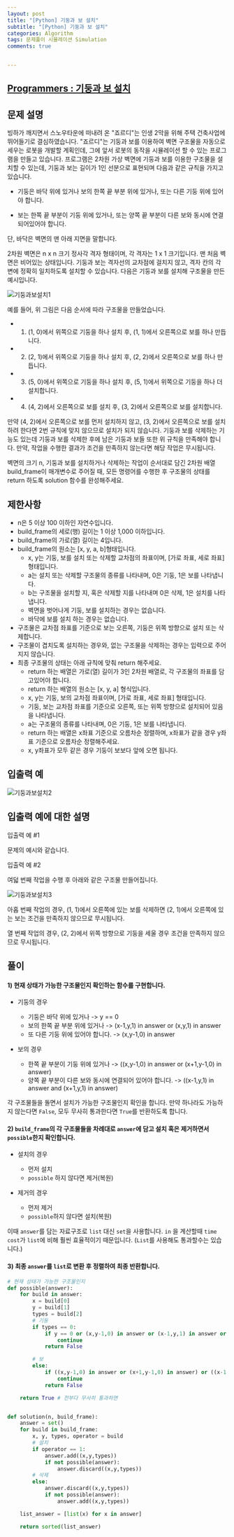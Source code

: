 ```yaml
---  
layout: post  
title: "[Python] 기둥과 보 설치"  
subtitle: "[Python] 기둥과 보 설치"  
categories: Algorithm
tags: 문제풀이 시뮬레이션 Simulation
comments: true  


---  
```

## [Programmers : 기둥과 보 설치](https://programmers.co.kr/learn/courses/30/lessons/60061)

## 문제 설명
빙하가 깨지면서 스노우타운에 떠내려 온 "죠르디"는 인생 2막을 위해 주택 건축사업에 뛰어들기로 결심하였습니다. "죠르디"는 기둥과 보를 이용하여 벽면 구조물을 자동으로 세우는 로봇을 개발할 계획인데, 그에 앞서 로봇의 동작을 시뮬레이션 할 수 있는 프로그램을 만들고 있습니다.
프로그램은 2차원 가상 벽면에 기둥과 보를 이용한 구조물을 설치할 수 있는데, 기둥과 보는 길이가 1인 선분으로 표현되며 다음과 같은 규칙을 가지고 있습니다.

- 기둥은 바닥 위에 있거나 보의 한쪽 끝 부분 위에 있거나, 또는 다른 기둥 위에 있어야 합니다.

- 보는 한쪽 끝 부분이 기둥 위에 있거나, 또는 양쪽 끝 부분이 다른 보와 동시에 연결되어있어야 합니다.

단, 바닥은 벽면의 맨 아래 지면을 말합니다.

2차원 벽면은 n x n 크기 정사각 격자 형태이며, 각 격자는 1 x 1 크기입니다. 맨 처음 벽면은 비어있는 상태입니다. 기둥과 보는 격자선의 교차점에 걸치지 않고, 격자 칸의 각 변에 정확히 일치하도록 설치할 수 있습니다. 다음은 기둥과 보를 설치해 구조물을 만든 예시입니다.

![기둥과보설치1](https://yunsikus.github.io/assets/img/post_img/기둥과보설치1.jpg)

예를 들어, 위 그림은 다음 순서에 따라 구조물을 만들었습니다.

- 1) (1, 0)에서 위쪽으로 기둥을 하나 설치 후, (1, 1)에서 오른쪽으로 보를 하나 만듭니다.
- 2) (2, 1)에서 위쪽으로 기둥을 하나 설치 후, (2, 2)에서 오른쪽으로 보를 하나 만듭니다.
- 3) (5, 0)에서 위쪽으로 기둥을 하나 설치 후, (5, 1)에서 위쪽으로 기둥을 하나 더 설치합니다.
- 4) (4, 2)에서 오른쪽으로 보를 설치 후, (3, 2)에서 오른쪽으로 보를 설치합니다.

만약 (4, 2)에서 오른쪽으로 보를 먼저 설치하지 않고, (3, 2)에서 오른쪽으로 보를 설치하려 한다면 2번 규칙에 맞지 않으므로 설치가 되지 않습니다. 기둥과 보를 삭제하는 기능도 있는데 기둥과 보를 삭제한 후에 남은 기둥과 보들 또한 위 규칙을 만족해야 합니다. 만약, 작업을 수행한 결과가 조건을 만족하지 않는다면 해당 작업은 무시됩니다.

벽면의 크기 n, 기둥과 보를 설치하거나 삭제하는 작업이 순서대로 담긴 2차원 배열 build_frame이 매개변수로 주어질 때, 모든 명령어를 수행한 후 구조물의 상태를 return 하도록 solution 함수를 완성해주세요.

## 제한사항
- n은 5 이상 100 이하인 자연수입니다.
- build_frame의 세로(행) 길이는 1 이상 1,000 이하입니다.
- build_frame의 가로(열) 길이는 4입니다.
- build_frame의 원소는 [x, y, a, b]형태입니다.
  - x, y는 기둥, 보를 설치 또는 삭제할 교차점의 좌표이며, [가로 좌표, 세로 좌표] 형태입니다.
  - a는 설치 또는 삭제할 구조물의 종류를 나타내며, 0은 기둥, 1은 보를 나타냅니다.
  - b는 구조물을 설치할 지, 혹은 삭제할 지를 나타내며 0은 삭제, 1은 설치를 나타냅니다.
  - 벽면을 벗어나게 기둥, 보를 설치하는 경우는 없습니다.
  - 바닥에 보를 설치 하는 경우는 없습니다.
- 구조물은 교차점 좌표를 기준으로 보는 오른쪽, 기둥은 위쪽 방향으로 설치 또는 삭제합니다.
- 구조물이 겹치도록 설치하는 경우와, 없는 구조물을 삭제하는 경우는 입력으로 주어지지 않습니다.
- 최종 구조물의 상태는 아래 규칙에 맞춰 return 해주세요.
  - return 하는 배열은 가로(열) 길이가 3인 2차원 배열로, 각 구조물의 좌표를 담고있어야 합니다.
  - return 하는 배열의 원소는 [x, y, a] 형식입니다.
  - x, y는 기둥, 보의 교차점 좌표이며, [가로 좌표, 세로 좌표] 형태입니다.
  - 기둥, 보는 교차점 좌표를 기준으로 오른쪽, 또는 위쪽 방향으로 설치되어 있음을 나타냅니다.
  - a는 구조물의 종류를 나타내며, 0은 기둥, 1은 보를 나타냅니다.
  - return 하는 배열은 x좌표 기준으로 오름차순 정렬하며, x좌표가 같을 경우 y좌표 기준으로 오름차순 정렬해주세요.
  - x, y좌표가 모두 같은 경우 기둥이 보보다 앞에 오면 됩니다.

## 입출력 예


![기둥과보설치2](https://yunsikus.github.io/assets/img/post_img/기둥과보설치2.jpg)

## 입출력 예에 대한 설명

입출력 예 #1

문제의 예시와 같습니다.

입출력 예 #2

여덟 번째 작업을 수행 후 아래와 같은 구조물 만들어집니다.

![기둥과보설치3](https://yunsikus.github.io/assets/img/post_img/기둥과보설치3.jpg)

아홉 번째 작업의 경우, (1, 1)에서 오른쪽에 있는 보를 삭제하면 (2, 1)에서 오른쪽에 있는 보는 조건을 만족하지 않으므로 무시됩니다.

열 번째 작업의 경우, (2, 2)에서 위쪽 방향으로 기둥을 세울 경우 조건을 만족하지 않으므로 무시됩니다.

## 풀이  
#### 1) 현재 상태가 가능한 구조물인지 확인하는 함수를 구현합니다.

- 기둥의 경우
    - 기둥은 바닥 위에 있거나 -> y == 0
    - 보의 한쪽 끝 부분 위에 있거나 -> (x-1,y,1) in answer or (x,y,1) in answer
    - 또 다른 기둥 위에 있어야 합니다. -> (x,y-1,0) in answer

- 보의 경우
    - 한쪽 끝 부분이 기둥 위에 있거나 -> ((x,y-1,0) in answer or (x+1,y-1,0) in answer)
    - 양쪽 끝 부분이 다른 보와 동시에 연결되어 있어야 합니다. -> ((x-1,y,1) in answer and (x+1,y,1) in answer)

각 구조물들을 돌면서 설치가 가능한 구조물인지 확인을 합니다. 만약 하나라도 가능하지 않는다면 `False`, 모두 무사히 통과한다면 `True`를 반환하도록 합니다.

#### 2) `build_frame`의 각 구조물들을 차례대로 `answer`에 담고 설치 혹은 제거하면서 `possible`한지 확인합니다.

- 설치의 경우
    - 먼저 설치
    - `possible` 하지 않다면 제거(복원)

- 제거의 경우
    - 먼저 제거
    - `possible`하지 않다면 설치(복원)

이때 `answer`를 담는 자료구조로 `list` 대신 `set`을 사용합니다. `in` 을 계산할때 `time cost`가 `list`에 비해 훨씬 효율적이기 때문입니다. (`List`를 사용해도 통과할수는 있습니다.)

#### 3) 최종 `answer`를 `list`로 변환 후 정렬하여 최종 반환합니다.

```python
# 현재 상태가 가능한 구조물인지
def possible(answer):
    for build in answer:
        x = build[0]
        y = build[1]
        types = build[2]
        # 기둥
        if types == 0:
            if y == 0 or (x,y-1,0) in answer or (x-1,y,1) in answer or (x,y,1) in answer:
                continue
            return False

        # 보
        else:
            if ((x,y-1,0) in answer or (x+1,y-1,0) in answer) or ((x-1,y,1) in answer and (x+1,y,1) in answer):
                continue
            return False

    return True # 전부다 무사히 통과하면


def solution(n, build_frame):
    answer = set()
    for build in build_frame:
        x, y, types, operator = build
        # 설치
        if operator == 1:
            answer.add((x,y,types))
            if not possible(answer):
                answer.discard((x,y,types))
        # 삭제
        else:
            answer.discard((x,y,types))
            if not possible(answer):
                answer.add((x,y,types))

    list_answer = [list(x) for x in answer]

    return sorted(list_answer)
```
